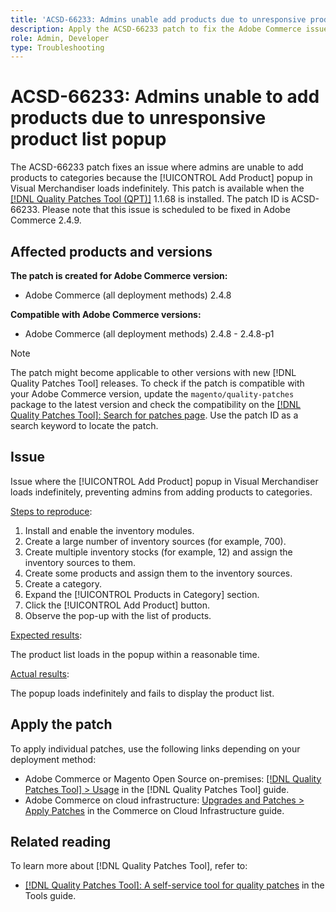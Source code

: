 ```yaml
---
title: 'ACSD-66233: Admins unable add products due to unresponsive product list popup'
description: Apply the ACSD-66233 patch to fix the Adobe Commerce issue where admins are unable to add products to categories because the [!UICONTROL Add Product] popup in Visual Merchandiser loads indefinitely.
role: Admin, Developer
type: Troubleshooting
---
```


# ACSD-66233: Admins unable to add products due to unresponsive product list popup

The ACSD-66233 patch fixes an issue where admins are unable to add products to categories because the [!UICONTROL Add Product] popup in Visual Merchandiser loads indefinitely. This patch is available when the [[!DNL Quality Patches Tool (QPT)]](/help/tools/quality-patches-tool/quality-patches-tool-to-self-serve-quality-patches.md) 1.1.68 is installed. The patch ID is ACSD-66233. Please note that this issue is scheduled to be fixed in Adobe Commerce 2.4.9.

## Affected products and versions

**The patch is created for Adobe Commerce version:**

* Adobe Commerce (all deployment methods) 2.4.8

**Compatible with Adobe Commerce versions:**

* Adobe Commerce (all deployment methods) 2.4.8 - 2.4.8-p1

>[!NOTE]
>
>The patch might become applicable to other versions with new [!DNL Quality Patches Tool] releases. To check if the patch is compatible with your Adobe Commerce version, update the `magento/quality-patches` package to the latest version and check the compatibility on the [[!DNL Quality Patches Tool]: Search for patches page](https://experienceleague.adobe.com/tools/commerce-quality-patches/index.html). Use the patch ID as a search keyword to locate the patch.

## Issue

Issue where the [!UICONTROL Add Product] popup in Visual Merchandiser loads indefinitely, preventing admins from adding products to categories.

<u>Steps to reproduce</u>:

1. Install and enable the inventory modules.
1. Create a large number of inventory sources (for example, 700).
1. Create multiple inventory stocks (for example, 12) and assign the inventory sources to them.
1. Create some products and assign them to the inventory sources.
1. Create a category.
1. Expand the [!UICONTROL Products in Category] section.
1. Click the [!UICONTROL Add Product] button.
1. Observe the pop-up with the list of products.

<u>Expected results</u>:

The product list loads in the popup within a reasonable time.

<u>Actual results</u>:

The popup loads indefinitely and fails to display the product list.

## Apply the patch

To apply individual patches, use the following links depending on your deployment method:

* Adobe Commerce or Magento Open Source on-premises: [[!DNL Quality Patches Tool] > Usage](/help/tools/quality-patches-tool/usage.md) in the [!DNL Quality Patches Tool] guide.
* Adobe Commerce on cloud infrastructure: [Upgrades and Patches > Apply Patches](https://experienceleague.adobe.com/docs/commerce-cloud-service/user-guide/develop/upgrade/apply-patches.html) in the Commerce on Cloud Infrastructure guide.

## Related reading

To learn more about [!DNL Quality Patches Tool], refer to:

* [[!DNL Quality Patches Tool]: A self-service tool for quality patches](/help/tools/quality-patches-tool/quality-patches-tool-to-self-serve-quality-patches.md) in the Tools guide.
